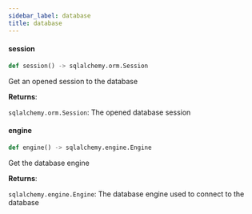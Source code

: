 ```yaml
---
sidebar_label: database
title: database
---
```


#### session

```python
def session() -> sqlalchemy.orm.Session
```

Get an opened session to the database

**Returns**:

`sqlalchemy.orm.Session`: The opened database session

#### engine

```python
def engine() -> sqlalchemy.engine.Engine
```

Get the database engine

**Returns**:

`sqlalchemy.engine.Engine`: The database engine used to connect to the database

